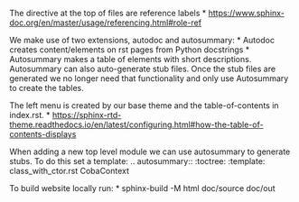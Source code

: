 The directive at the top of files are reference labels
    * https://www.sphinx-doc.org/en/master/usage/referencing.html#role-ref

We make use of two extensions, autodoc and autosummary:
    * Autodoc creates content/elements on rst pages from Python docstrings
    * Autosummary makes a table of elements with short descriptions. Autosummary can also
        auto-generate stub files. Once the stub files are generated we no longer need that
        functionality and only use Autosummary to create the tables.

The left menu is created by our base theme and the table-of-contents in index.rst.
    * https://sphinx-rtd-theme.readthedocs.io/en/latest/configuring.html#how-the-table-of-contents-displays

When adding a new top level module we can use autosummary to generate stubs. To do this set a template:
   .. autosummary::
      :toctree:
      :template: class_with_ctor.rst
      CobaContext

To build website locally run:
    * sphinx-build -M html doc/source doc/out
